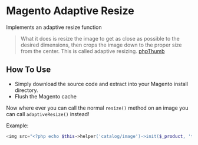 Magento Adaptive Resize
=======================

Implements an adaptive resize function

> What it does is resize the image to get as close as possible to the desired dimensions, then crops the image down to the proper size from the center.
> This is called adaptive resizing.
> [phpThumb](http://trac.gxdlabs.com/projects/phpthumb/wiki/Docs/BasicUsage#AdaptiveResizing)

How To Use
----------

- Simply download the source code and extract into your Magento install directory.
- Flush the Magento cache

Now where ever you can call the normal `resize()` method on an image you can call `adaptiveResize()` instead!

Example:

``` php
<img src="<?php echo $this->helper('catalog/image')->init($_product, 'thumbnail')->adaptiveResize(160, 213) ?>" width="160" height="213" alt="<?php echo $this->htmlEscape($_product->getName()); ?>" />
```